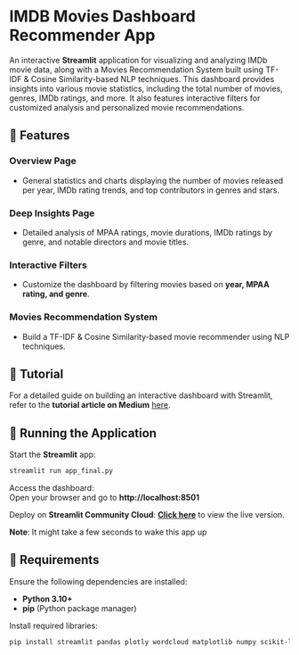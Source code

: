 # IMDB Movies Dashboard Recommender App
An interactive **Streamlit** application for visualizing and analyzing IMDb movie data, along with a Movies Recommendation System built using TF-IDF & Cosine Similarity-based NLP techniques. This dashboard provides insights into various movie statistics, including the total number of movies, genres, IMDb ratings, and more. It also features interactive filters for customized analysis and personalized movie recommendations.

## 👋 Features  

### **Overview Page**  
- General statistics and charts displaying the number of movies released per year, IMDb rating trends, and top contributors in genres and stars.  

### **Deep Insights Page**  
- Detailed analysis of MPAA ratings, movie durations, IMDb ratings by genre, and notable directors and movie titles.  

### **Interactive Filters**  
- Customize the dashboard by filtering movies based on **year, MPAA rating, and genre**.  

### **Movies Recommendation System**  
- Build a TF-IDF & Cosine Similarity-based movie recommender using NLP techniques.  

## 📖 Tutorial
For a detailed guide on building an interactive dashboard with Streamlit, refer to the **tutorial article on Medium** [here](https://medium.com/ai-advances/build-an-interactive-imdb-movies-dashboard-with-streamlit-a-practical-guide-14b455f71a52).

## 🚀 Running the Application  

Start the **Streamlit** app:  
```bash
streamlit run app_final.py
```
Access the dashboard:  
Open your browser and go to **http://localhost:8501**  

Deploy on **Streamlit Community Cloud**: **[Click here](https://imdb-movies-dashboard-recommender.streamlit.app/)** to view the live version.

**Note**: It might take a few seconds to wake this app up
## 📝 Requirements  

Ensure the following dependencies are installed:  

- **Python 3.10+**  
- **pip** (Python package manager)  

Install required libraries:  
```bash
pip install streamlit pandas plotly wordcloud matplotlib numpy scikit-learn openpyxl
```



